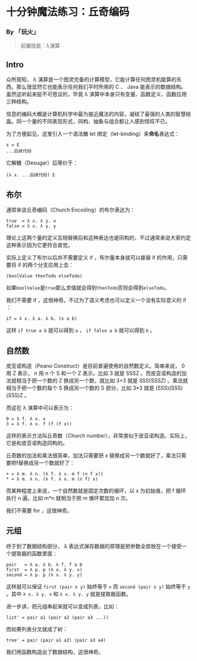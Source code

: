 # 十分钟魔法练习：丘奇编码

### By 「玩火」

> 前置技能：λ演算

## Intro

众所周知， λ 演算是一个图灵完备的计算模型，它能计算任何图灵机能算的东西。那么很显然它也能表示任何我们平时所用的 C 、 Java 能表示的数据结构。虽然这听起来挺不可思议的，毕竟 λ 演算中本身只有变量、函数定义、函数应用三种结构。

信息的编码大概是计算机科学中最为接近魔法的内容，凝结了最强的人类的智慧结晶。同一个量的不同表现形式，同构、抽象与组合都让人感到惊叹不已。

为了方便起见，这里引入一个语法糖 let 绑定（let-binding）来**命名**表达式：

```
x = E
...后续代码
```

它解糖（Desugar）后等价于：

```
(λ x. ...后续代码) E
```

## 布尔

通常来说丘奇编码（Church Encoding）的布尔表达为：

```
true  = λ x. λ y. x
false = λ x. λ y. y
```

理论上这两个量的定义互相替换后和这种表达也是同构的，不过通常来说大家约定这种表示因为它更符合直觉。

实际上定义了布尔以后并不需要定义 if ，布尔量本身就可以接替 if 的作用，只需要将 if 的两个分支应用上去：

```
(boolValue thenTodo elseTodo)
```

如果`boolValue`是`true`那么求值就会得到`thenTodo`否则会得到`elseTodo`。

我们不需要 if ，这很神奇。不过为了语义考虑也可以定义一个没有实际意义的 if ：

```
if = λ x. λ a. λ b. (x a b)
```

这样 `if true a b` 就可以得到 `a` ， `if false a b` 就可以得到 `b` 。

## 自然数

皮亚诺构造（Peano Construct）是目前普遍使用的自然数定义。简单来说， 0 用 Z 表示， n 用 n 个 S 和一个 Z 表示。比如 3 就是 SSSZ 。而皮亚诺构造的加法就相当于把一个数的 Z 换成另一个数，就比如 3+3 就是 SSS(SSSZ) 。乘法就相当于把一个数的每个 S 换成另一个数的 S 部分，比如 3*3 就是 (SSS)(SSS)(SSS)Z 。

而这在 λ 演算中可以表示为：

```
0 = λ f. λ x. x
3 = λ f. λ x. f (f (f x))
```

这样的表示方法叫丘奇数（Church number），非常类似于皮亚诺构造。实际上，它是和皮亚诺构造同构的。

丘奇数的加法和乘法很简单，加法只需要把 x 替换成另一个数就好了，乘法只需要把f替换成另一个数就好了：

```
+ = λ m. λ n. (λ f. λ x. m f (n f x))
* = λ m. λ n. (λ f. λ x. m (n f) x)
```

而某种程度上来说，一个自然数就是固定次数的循环，以 x 为初始值，把 f 循环执行 n 遍。比如 m*n 就相当于把 m 循环累加加 n 次。

我们不需要 for ，这很神奇。

## 元组

终于到了数据结构部分， λ 表达式保存数据的原理是把参数全部放在一个接受一个提取器的函数里面：

```
pair   = λ a. λ b. λ f. f a b
first  = λ p. p (λ x. λ y. x)
second = λ p. p (λ x. λ y. y)
```

这样就可以保证 `first (pair x y)` 始终等于 `x` 而 `second (pair x y)` 始终等于 `y` 。其中 `λ x. λ y. x` 和 `λ x. λ y. y` 就是提取器函数。

进一步讲，把元组串起来就可以变成列表，比如：

```
list' = pair a1 (pair a2 (pair a3 ...))
```

而如果列表分叉就成了树：

```
tree' = pair (pair a1 a2) (pair a3 a4)
```

我们用函数构造出了数据结构，这很神奇。